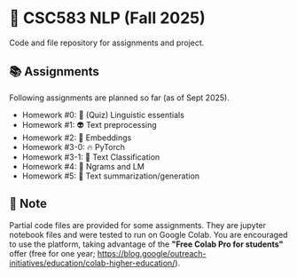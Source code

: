 # :school_satchel: CSC583 NLP (Fall 2025)

Code and file repository for assignments and project.

## :books: Assignments

Following assignments are planned so far (as of Sept 2025).

- Homework #0: :robot: (Quiz) Linguistic essentials
- Homework #1: :alien: Text preprocessing
- Homework #2: :seedling: Embeddings
- Homework #3-0: :fire: PyTorch
- Homework #3-1: :bouquet: Text Classification
- Homework #4: :dog: Ngrams and LM
- Homework #5: :snail: Text summarization/generation

## :rocket: Note

Partial code files are provided for some assignments.  They are jupyter notebook files and were tested to run on Google Colab.  You are encouraged to use the platform, taking advantage of the **"Free Colab Pro for students"** offer (free for one year; https://blog.google/outreach-initiatives/education/colab-higher-education/).

